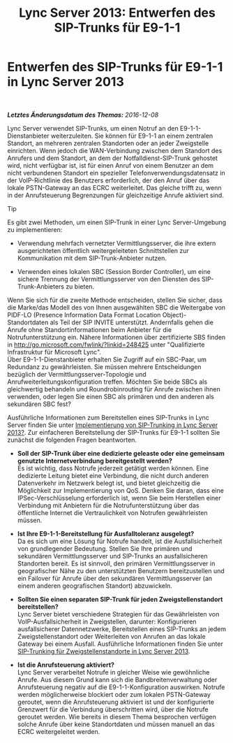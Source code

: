 ﻿---
title: 'Lync Server 2013: Entwerfen des SIP-Trunks für E9-1-1'
TOCTitle: Entwerfen des SIP-Trunks für E9-1-1
ms:assetid: 4f93b974-b460-45c7-a4a8-6f38e34840f5
ms:mtpsurl: https://technet.microsoft.com/de-de/library/Gg398323(v=OCS.15)
ms:contentKeyID: 49293976
ms.date: 12/10/2016
mtps_version: v=OCS.15
ms.translationtype: HT
---

# Entwerfen des SIP-Trunks für E9-1-1 in Lync Server 2013

 

_**Letztes Änderungsdatum des Themas:** 2016-12-08_

Lync Server verwendet SIP-Trunks, um einen Notruf an den E9-1-1-Dienstanbieter weiterzuleiten. Sie können für E9-1-1 an einem zentralen Standort, an mehreren zentralen Standorten oder an jeder Zweigstelle einrichten. Wenn jedoch die WAN-Verbindung zwischen dem Standort des Anrufers und dem Standort, an dem der Notfalldienst-SIP-Trunk gehostet wird, nicht verfügbar ist, ist für einen Anruf von einem Benutzer an dem nicht verbundenen Standort ein spezieller Telefonverwendungsdatensatz in der VoIP-Richtlinie des Benutzers erforderlich, der den Anruf über das lokale PSTN-Gateway an das ECRC weiterleitet. Das gleiche trifft zu, wenn in der Anrufsteuerung Begrenzungen für gleichzeitige Anrufe aktiviert sind.


> [!TIP]
> Es gibt zwei Methoden, um einen SIP-Trunk in einer Lync Server-Umgebung zu implementieren: 
> <UL>
> <LI>
> <P>Verwendung mehrfach vernetzter Vermittlungsserver, die ihre extern ausgerichteten öffentlich weitergeleiteten Schnittstellen zur Kommunikation mit dem SIP-Trunk-Anbieter nutzen.</P>
> <LI>
> <P>Verwenden eines lokalen SBC (Session Border Controller), um eine sichere Trennung der Vermittlungsserver von den Diensten des SIP-Trunk-Anbieters zu bieten.</P></LI></UL>Wenn Sie sich für die zweite Methode entscheiden, stellen Sie sicher, dass die Marke/das Modell des von Ihnen ausgewählten SBC die Weitergabe von PIDF-LO (Presence Information Data Format Location Object)-Standortdaten als Teil der SIP INVITE unterstützt. Andernfalls gehen die Anrufe ohne Standortinformationen beim Anbieter für die Notrufunterstützung ein. Nähere Informationen über zertifizierte SBS finden in <A class=uri href="http://go.microsoft.com/fwlink/?linkid=248425">http://go.microsoft.com/fwlink/?linkid=248425</A> unter "Qualifizierte Infrastruktur für Microsoft Lync".<BR>Über E9-1-1-Dienstanbieter erhalten Sie Zugriff auf ein SBC-Paar, um Redundanz zu gewährleisten. Sie müssen mehrere Entscheidungen bezüglich der Vermittlungsserver-Topologie und Anrufweiterleitungskonfiguration treffen. Möchten Sie beide SBCs als gleichwertig behandeln und Roundrobinrouting für Anrufe zwischen ihnen verwenden, oder legen Sie einen SBC als primären und den anderen als sekundären SBC fest?



Ausführliche Informationen zum Bereitstellen eines SIP-Trunks in Lync Server finden Sie unter [Implementierung von SIP-Trunking in Lync Server 2013?](lync-server-2013-how-do-i-implement-sip-trunking.md). Zur einfacheren Bereitstellung der SIP-Trunks für E9-1-1 sollten Sie zunächst die folgenden Fragen beantworten.

  - **Soll der SIP-Trunk über eine dedizierte geleaste oder eine gemeinsam genutzte Internetverbindung bereitgestellt werden?**  
    Es ist wichtig, dass Notrufe jederzeit getätigt werden können. Eine dedizierte Leitung bietet eine Verbindung, die nicht durch anderen Datenverkehr im Netzwerk belegt ist, und bietet gleichzeitig die Möglichkeit zur Implementierung von QoS. Denken Sie daran, dass eine IPSec-Verschlüsselung erforderlich ist, wenn Sie beim Herstellen einer Verbindung mit Anbietern für die Notrufunterstützung über das öffentliche Internet die Vertraulichkeit von Notrufen gewährleisten müssen.

<!-- end list -->

  - **Ist Ihre E9-1-1-Bereitstellung für Ausfalltoleranz ausgelegt?**  
    Da es sich um eine Lösung für Notrufe handelt, ist die Ausfallsicherheit von grundlegender Bedeutung. Stellen Sie Ihre primären und sekundären Vermittlungsserver und SIP-Trunks an ausfallsicheren Standorten bereit. Es ist sinnvoll, den primären Vermittlungsserver in geografischer Nähe zu den unterstützten Benutzern bereitzustellen und ein Failover für Anrufe über den sekundären Vermittlungsserver (an einem anderen geografischen Standort) abzuwickeln.

<!-- end list -->

  - **Sollten Sie einen separaten SIP-Trunk für jeden Zweigstellenstandort bereitstellen?**  
    Lync Server bietet verschiedene Strategien für das Gewährleisten von VoIP-Ausfallsicherheit in Zweigstellen, darunter: Konfigurieren ausfallsicherer Datennetzwerke, Bereitstellen eines SIP-Trunks an jedem Zweigstellenstandort oder Weiterleiten von Anrufen an das lokale Gateway bei einem Ausfall. Ausführliche Informationen finden Sie unter [SIP-Trunking für Zweigstellenstandorte in Lync Server 2013](lync-server-2013-branch-site-sip-trunking.md).

<!-- end list -->

  - **Ist die Anrufsteuerung aktiviert?**  
    Lync Server verarbeitet Notrufe in gleicher Weise wie gewöhnliche Anrufe. Aus diesem Grund kann sich die Bandbreitenverwaltung oder Anrufsteuerung negativ auf die E9-1-1-Konfiguration auswirken. Notrufe werden möglicherweise blockiert oder zum lokalen PSTN-Gateway geroutet, wenn die Anrufsteuerung aktiviert ist und der konfigurierte Grenzwert für die Verbindung überschritten wird, über die Notrufe geroutet werden. Wie bereits in diesem Thema besprochen verfügen solche Anrufe über keine Standortdaten und müssen manuell an das ECRC weitergeleitet werden.

